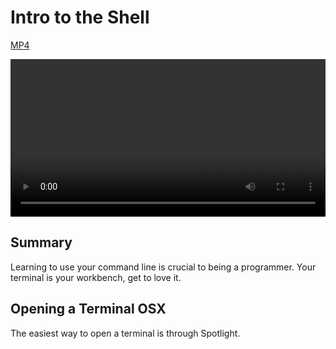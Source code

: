 # Intro to the Shell

[MP4](http://flatiron-videos.s3.akkmazonaws.com/ironboard/welcome%20to%20the%20shell.mp4)

<video controls width="100%">
  <source src="http://flatiron-videos.s3.amazonaws.com/ironboard/welcome%20to%20the%20shell.mp4" type="video/mp4" >
    Your browser does not support the video tag. We recommend using Chrome
</video>

## Summary

Learning to use your command line is crucial to being a programmer. Your terminal is your workbench, get to love it.

## Opening a Terminal OSX

The easiest way to open a terminal is through Spotlight.
